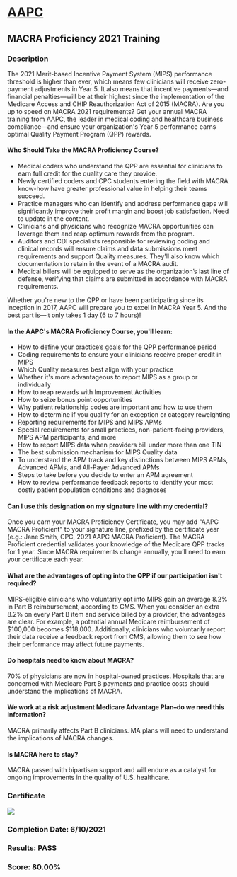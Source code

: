 # [AAPC](https://www.aapc.com/)
## MACRA Proficiency 2021 Training
### Description
The 2021 Merit-based Incentive Payment System (MIPS) performance threshold is higher than ever, which means few clinicians will receive zero-payment adjustments in Year 5. It also means that incentive payments—and financial penalties—will be at their highest since the implementation of the Medicare Access and CHIP Reauthorization Act of 2015 (MACRA). Are you up to speed on MACRA 2021 requirements? Get your annual MACRA training from AAPC, the leader in medical coding and healthcare business compliance—and ensure your organization's Year 5 performance earns optimal Quality Payment Program (QPP) rewards.
#### Who Should Take the MACRA Proficiency Course?
- Medical coders who understand the QPP are essential for clinicians to earn full credit for the quality care they provide.
- Newly certified coders and CPC students entering the field with MACRA know-how have greater professional value in helping their teams succeed.
- Practice managers who can identify and address performance gaps will significantly improve their profit margin and boost job satisfaction. Need to update in the content.
- Clinicians and physicians who recognize MACRA opportunities can leverage them and reap optimum rewards from the program.
- Auditors and CDI specialists responsible for reviewing coding and clinical records will ensure claims and data submissions meet requirements and support Quality measures. They'll also know which documentation to retain in the event of a MACRA audit.
- Medical billers will be equipped to serve as the organization’s last line of defense, verifying that claims are submitted in accordance with MACRA requirements.

Whether you're new to the QPP or have been participating since its inception in 2017, AAPC will prepare you to excel in MACRA Year 5. And the best part is—it only takes 1 day (6 to 7 hours)!
#### In the AAPC's MACRA Proficiency Course, you'll learn:
- How to define your practice’s goals for the QPP performance period
- Coding requirements to ensure your clinicians receive proper credit in MIPS
- Which Quality measures best align with your practice
- Whether it's more advantageous to report MIPS as a group or individually
- How to reap rewards with Improvement Activities
- How to seize bonus point opportunities
- Why patient relationship codes are important and how to use them
- How to determine if you qualify for an exception or category reweighting
- Reporting requirements for MIPS and MIPS APMs
- Special requirements for small practices, non-patient-facing providers, MIPS APM participants, and more
- How to report MIPS data when providers bill under more than one TIN
- The best submission mechanism for MIPS Quality data
- To understand the APM track and key distinctions between MIPS APMs, Advanced APMs, and All-Payer Advanced APMs
- Steps to take before you decide to enter an APM agreement
- How to review performance feedback reports to identify your most costly patient population conditions and diagnoses
#### Can I use this designation on my signature line with my credential?
Once you earn your MACRA Proficiency Certificate, you may add "AAPC MACRA Proficient" to your signature line, prefixed by the certificate year (e.g.: Jane Smith, CPC, 2021 AAPC MACRA Proficient). The MACRA Proficient credential validates your knowledge of the Medicare QPP tracks for 1 year. Since MACRA requirements change annually, you’ll need to earn your certificate each year.
#### What are the advantages of opting into the QPP if our participation isn't required?
MIPS-eligible clinicians who voluntarily opt into MIPS gain an average 8.2% in Part B reimbursement, according to CMS. When you consider an extra 8.2% on every Part B item and service billed by a provider, the advantages are clear. For example, a potential annual Medicare reimbursement of $100,000 becomes $118,000. Additionally, clinicians who voluntarily report their data receive a feedback report from CMS, allowing them to see how their performance may affect future payments.
#### Do hospitals need to know about MACRA?
70% of physicians are now in hospital-owned practices. Hospitals that are concerned with Medicare Part B payments and practice costs should understand the implications of MACRA.
#### We work at a risk adjustment Medicare Advantage Plan–do we need this information?
MACRA primarily affects Part B clinicians. MA plans will need to understand the implications of MACRA changes.
#### Is MACRA here to stay?
MACRA passed with bipartisan support and will endure as a catalyst for ongoing improvements in the quality of U.S. healthcare.
### Certificate
![](https://i.imgur.com/P1Lpm2A.png)

### Completion Date: 6/10/2021
### Results: PASS
### Score: 80.00%
